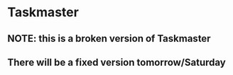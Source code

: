 # Taskmaster
## NOTE: this is a broken version of Taskmaster
## There will be a fixed version tomorrow/Saturday